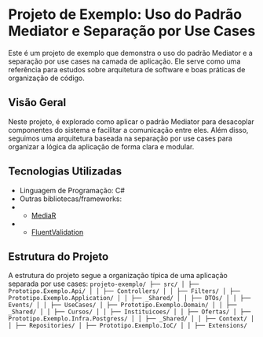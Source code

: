 # Projeto de Exemplo: Uso do Padrão Mediator e Separação por Use Cases

Este é um projeto de exemplo que demonstra o uso do padrão Mediator e a separação por use 
cases na camada de aplicação. Ele serve como uma referência para estudos sobre arquitetura 
de software e boas práticas de organização de código.

## Visão Geral

Neste projeto, é explorado como aplicar o padrão Mediator para desacoplar componentes do sistema 
e facilitar a comunicação entre eles. Além disso, seguimos uma arquitetura baseada na separação 
por use cases para organizar a lógica da aplicação de forma clara e modular.

## Tecnologias Utilizadas

- Linguagem de Programação: C#
- Outras bibliotecas/frameworks: 
- - [MediaR](https://www.nuget.org/packages/MediatR/)
- - [FluentValidation](https://docs.fluentvalidation.net/en/latest/)

## Estrutura do Projeto

A estrutura do projeto segue a organização típica de uma aplicação separada por use cases:
`
projeto-exemplo/
├── src/
│ ├── Prototipo.Exemplo.Api/
│ │ ├── Controllers/
│ │ ├── Filters/
│ ├── Prototipo.Exemplo.Application/
│ │ ├── _Shared/
│ │ ├── DTOs/
│ │ ├── Events/
│ │ ├── UseCases/
│ ├── Prototipo.Exemplo.Domain/
│ │ ├── _Shared/
│ │ ├── Cursos/
│ │ ├── Instituicoes/
│ │ ├── Ofertas/
│ ├── Prototipo.Exemplo.Infra.Postgress/
│ │ ├── _Shared/
│ │ ├── Context/
│ │ ├── Repositories/
│ ├── Prototipo.Exemplo.IoC/
│ │ ├── Extensions/
`